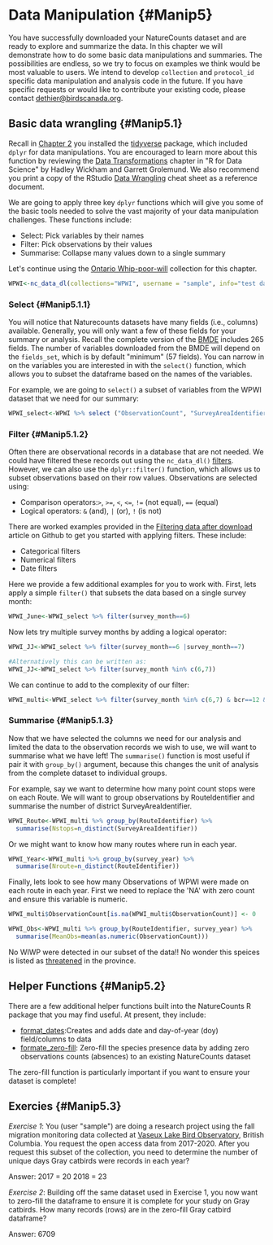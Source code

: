 # Data Manipulation {#Manip5}



You have successfully downloaded your NatureCounts dataset and are ready to explore and summarize the data. In this chapter we will demonstrate how to do some basic data manipulations and summaries. The possibilities are endless, so we try to focus on examples we think would be most valuable to users. We intend to develop `collection` and `protocol_id` specific data manipulation and analysis code in the future. If you have specific requests or would like to contribute your existing code, please contact dethier@birdscanada.org. 

## Basic data wrangling {#Manip5.1}

Recall in [Chapter 2](#Package2.2) you installed the [tidyverse](https://www.tidyverse.org/) package, which included `dplyr` for data manipulations. You are encouraged to learn more about this function by reviewing the [Data Transformations](https://r4ds.had.co.nz/transform.html) chapter in "R for Data Science" by Hadley Wickham and Garrett Grolemund. We also recommend you print a copy of the RStudio [Data Wrangling](https://rstudio.com/wp-content/uploads/2015/02/data-wrangling-cheatsheet.pdf) cheat sheet as a reference document.

We are going to apply three key `dplyr` functions which will give you some of the basic tools needed to solve the vast majority of your data manipulation challenges. These functions include:

  - Select: Pick variables by their names 
  - Filter: Pick observations by their values 
  - Summarise: Collapse many values down to a single summary

Let's continue using the [Ontario Whip-poor-will](https://www.birdscanada.org/birdmon/default/datasets.jsp?code=WPWI) collection for this chapter.   


```r
WPWI<-nc_data_dl(collections="WPWI", username = "sample", info="test data download")
```

### Select {#Manip5.1.1}

You will notice that Naturecounts datasets have many fields (i.e., columns) available. Generally, you will only want a few of these fields for your summary or analysis. Recall the complete version of the [BMDE](#Data3.1) includes 265 fields. The number of variables downloaded from the BMDE will depend on the `fields_set`, which is by default "minimum" (57 fields). You can narrow in on the variables you are interested in with the `select()` function, which allows you to subset the dataframe based on the names of the variables.

For example, we are going to `select()` a subset of variables from the WPWI dataset that we need for our summary: 


```r
WPWI_select<-WPWI %>% select ("ObservationCount", "SurveyAreaIdentifier", "RouteIdentifier", "species_id", "latitude", "longitude", "bcr", "survey_day", "survey_month", "survey_year")
```


### Filter {#Manip5.1.2}

Often there are observational records in a database that are not needed. We could have filtered these records out using the `nc_data_dl()` [filters](#Dowload4.2). However, we can also use the `dplyr::filter()` function, which allows us to subset observations based on their row values. Observations are selected using:

  - Comparison operators:`>`, `>=`, `<`, `<=`, `!=` (not equal), `==` (equal) 
  - Logical operators: `&` (and), `|` (or),  `!` (is not)

There are worked examples provided in the [Filtering data after download](https://birdstudiescanada.github.io/naturecounts/articles/filtering-data.html) article on Github to get you started with applying filters. These include:

  - Categorical filters
  - Numerical filters
  - Date filters

Here we provide a few additional examples for you to work with. First, lets apply a simple `filter()` that subsets the data based on a single survey month: 


```r
WPWI_June<-WPWI_select %>% filter(survey_month==6)
```

Now lets try multiple survey months by adding a logical operator:

```r
WPWI_JJ<-WPWI_select %>% filter(survey_month==6 |survey_month==7)

#Alternatively this can be written as:
WPWI_JJ<-WPWI_select %>% filter(survey_month %in% c(6,7))
```

We can continue to add to the complexity of our filter:

```r
WPWI_multi<-WPWI_select %>% filter(survey_month %in% c(6,7) & bcr==12 & survey_year>=2010 & survey_year<=2012)
```

### Summarise {#Manip5.1.3}

Now that we have selected the columns we need for our analysis and limited the data to the observation records we wish to use, we will want to summarise what we have left! The `summarise()` function is most useful if pair it with `group_by()` argument, because this changes the unit of analysis from the complete dataset to individual groups.

For example, say we want to determine how many point count stops were on each Route. We will want to group observations by RouteIdentifier and summarise the number of district SurveyAreaIdentifier. 


```r
WPWI_Route<-WPWI_multi %>% group_by(RouteIdentifier) %>% 
  summarise(Nstops=n_distinct(SurveyAreaIdentifier))
```

Or we might want to know how many routes where run in each year. 


```r
WPWI_Year<-WPWI_multi %>% group_by(survey_year) %>% 
  summarise(Nroute=n_distinct(RouteIdentifier))
```

Finally, lets look to see how many Observations of WPWI were made on each route in each year. First we need to replace the 'NA' with zero count and ensure this variable is numeric.


```r
WPWI_multi$ObservationCount[is.na(WPWI_multi$ObservationCount)] <- 0

WPWI_Obs<-WPWI_multi %>% group_by(RouteIdentifier, survey_year) %>% 
  summarise(MeanObs=mean(as.numeric(ObservationCount)))
```

No WIWP were detected in our subset of the data!! No wonder this speices is listed as [threatened](https://www.ontario.ca/page/eastern-whip-poor-will) in the province. 

## Helper Functions {#Manip5.2}

There are a few additional helper functions built into the NatureCounts R package that you may find useful. At present, they include: 

- [format_dates](https://birdstudiescanada.github.io/naturecounts/reference/format_dates.html):Creates and adds date and day-of-year (doy) field/columns to data
- [formate_zero-fill](https://birdstudiescanada.github.io/naturecounts/reference/format_zero_fill.html): Zero-fill the species presence data by adding zero observations counts (absences) to an existing NatureCounts dataset

The zero-fill function is particularly important if you want to ensure your dataset is complete!


## Exercies {#Manip5.3}

*Exercise 1*:  You (user "sample") are doing a research project using the fall migration monitoring data collected at [Vaseux Lake Bird Observatory](https://www.birdscanada.org/birdmon/default/datasets.jsp?code=CMMN-DET-VLBO), British Columbia. You request the open access data from 2017-2020. After you request this subset of the collection, you need to determine the number of unique days Gray catbirds were records in each year?

Answer: 
2017 =	20
2018 =	23

*Exercise 2*: Building off the same dataset used in Exercise 1, you now want to zero-fill the dataframe to ensure it is complete for your study on Gray catbirds. How many records (rows) are in the zero-fill Gray catbird dataframe?

Answer: 6709



